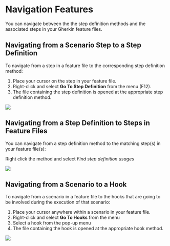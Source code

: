 
# Navigation Features

You can navigate between the the step definition methods and the associated
steps in your Gherkin feature files.

## Navigating from a Scenario Step to a Step Definition

To navigate from a step in a feature file to the corresponding
step definition method:

1.  Place your cursor on the step in your feature file.
2.  Right-click and select **Go To Step Definition** from the menu (F12).
3.  The file containing the step definition is opened at the appropriate step definition method.

![](../../_static/images/vs2022_Goto_StepDefinitions.gif)

## Navigating from a Step Definition to Steps in Feature Files

You can navigate from a step definition method to the matching step(s)
in your feature file(s):

Right click the method and select *Find step definition usages*

![](../../_static/images/gotogherkin2022.gif)

## Navigating from a Scenario to a Hook

To navigate from a scenario in a feature file to the hooks that are going to be involved during the execution of that scenario:

1.  Place your cursor anywhere within a scenario in your feature file.
2.  Right-click and select **Go To Hooks** from the menu
3.  Select a hook from the pop-up menu
4.  The file containing the hook is opened at the appropriate hook method.

![](../../_static/images/vs2022_Goto_Hooks.gif)